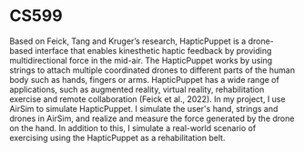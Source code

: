 # CS599
Based on Feick, Tang and Kruger’s research, HapticPuppet is a drone-based interface that enables
kinesthetic haptic feedback by providing multidirectional force in the mid-air. The HapticPuppet works by
using strings to attach multiple coordinated drones to different parts of the human body such as hands,
fingers or arms. HapticPuppet has a wide range of applications, such as augmented reality, virtual reality,
rehabilitation exercise and remote collaboration (Feick et al., 2022).
In my project, I use AirSim to simulate HapticPuppet. I simulate the user's hand, strings and drones in
AirSim, and realize and measure the force generated by the drone on the hand. In addition to this, I
simulate a real-world scenario of exercising using the HapticPuppet as a rehabilitation belt.
